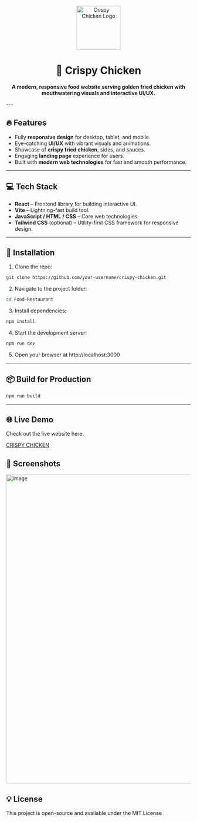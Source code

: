 <p align="center">
  <img src="![Screenshot_24-10-2025_14497_crispy-chicken-pjv2 vercel app](https://github.com/user-attachments/assets/ff7cb1d1-cb9f-44fa-8309-ce37adb14603)
" alt="Crispy Chicken Logo" width="120" />
</p>

<h1 align="center">🍗 Crispy Chicken</h1>

<p align="center">
  <strong>A modern, responsive food website serving golden fried chicken with mouthwatering visuals and interactive UI/UX.</strong>
</p>
---

## 🔥 Features

- Fully **responsive design** for desktop, tablet, and mobile.  
- Eye-catching **UI/UX** with vibrant visuals and animations.  
- Showcase of **crispy fried chicken**, sides, and sauces.  
- Engaging **landing page** experience for users.  
- Built with **modern web technologies** for fast and smooth performance.  

---

## 💻 Tech Stack

- **React** – Frontend library for building interactive UI.  
- **Vite** – Lightning-fast build tool.  
- **JavaScript / HTML / CSS** – Core web technologies.  
- **Tailwind CSS** (optional) – Utility-first CSS framework for responsive design.  

---

## 🚀 Installation

1. Clone the repo:  
```bash
git clone https://github.com/your-username/crispy-chicken.git
```

2. Navigate to the project folder:
```bash
cd Food-Restaurant
```

3. Install dependencies:
```bash
npm install
```

4. Start the development server:
```bash
npm run dev
```
5. Open your browser at http://localhost:3000

---

## 📦 Build for Production
```bash
npm run build
```

---

## 🌐 Live Demo

Check out the live website here: 

 [CRISPY CHICKEN](https://crispy-chicken-pjv2.vercel.app/)




## 📸 Screenshots

<img width="1888" height="842" alt="image" src="https://github.com/user-attachments/assets/4d00c438-6ad7-479f-ab0e-ffd4cfa3a1aa" />




## 💡 License

This project is open-source and available under the MIT License
.
